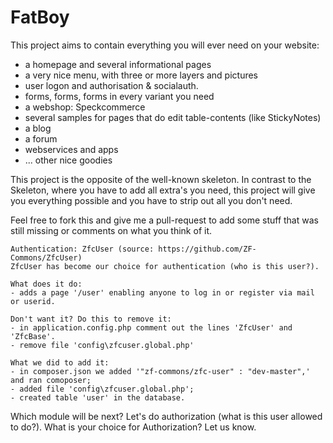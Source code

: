 FatBoy
======

This project aims to contain everything you will ever need on your website:
- a homepage and several informational pages
- a very nice menu, with three or more layers and pictures
- user logon and authorisation & socialauth.
- forms, forms, forms in every variant you need
- a webshop: Speckcommerce
- several samples for pages that do edit table-contents (like StickyNotes)
- a blog
- a forum
- webservices and apps
- ... other nice goodies

This project is the opposite of the well-known skeleton. In contrast to the Skeleton, where you have to add all extra's 
you need, this project will give you everything possible and you have to strip out all you don't need.

Feel free to fork this and give me a pull-request to add some stuff that was still missing or comments on what you think of it. 
 
  
    Authentication: ZfcUser (source: https://github.com/ZF-Commons/ZfcUser)
    ZfcUser has become our choice for authentication (who is this user?).
    
    What does it do: 
    - adds a page '/user' enabling anyone to log in or register via mail or userid.
    
    Don't want it? Do this to remove it:
    - in application.config.php comment out the lines 'ZfcUser' and 'ZfcBase'.
    - remove file 'config\zfcuser.global.php'
    
    What we did to add it:
    - in composer.json we added '"zf-commons/zfc-user" : "dev-master",' and ran comoposer;
    - added file 'config\zfcuser.global.php';
    - created table 'user' in the database.

Which module will be next? Let's do authorization (what is this user allowed to do?). What is your choice for Authorization? 
Let us know.

